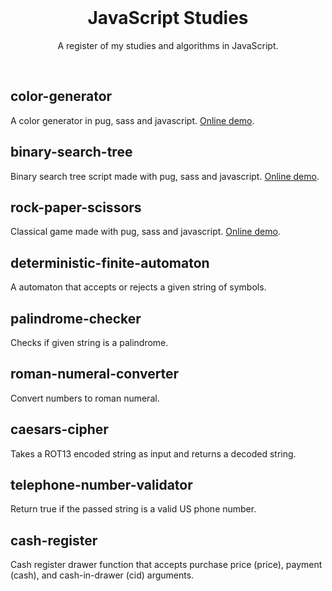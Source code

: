 <br>

<h1 align="center">JavaScript Studies</h1>

<p align="center">
  A register of my studies and algorithms in JavaScript.
</p>

<br>

## color-generator
A color generator in pug, sass and javascript. <a href="https://codepen.io/joziasmartini/pen/NWrGGYz">Online demo</a>.

## binary-search-tree
Binary search tree script made with pug, sass and javascript. <a href="https://codepen.io/joziasmartini/pen/eYJeedP">Online demo</a>.

## rock-paper-scissors
Classical game made with pug, sass and javascript. <a href="https://codepen.io/joziasmartini/pen/yLavxmy">Online demo</a>.

## deterministic-finite-automaton
A automaton that accepts or rejects a given string of symbols.

## palindrome-checker
Checks if given string is a palindrome.

## roman-numeral-converter
Convert numbers to roman numeral.

## caesars-cipher
Takes a ROT13 encoded string as input and returns a decoded string.

## telephone-number-validator
Return true if the passed string is a valid US phone number.

## cash-register
Cash register drawer function that accepts purchase price (price), payment (cash), and cash-in-drawer (cid) arguments.